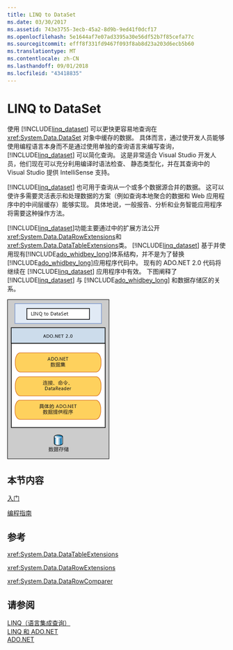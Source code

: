 ```yaml
---
title: LINQ to DataSet
ms.date: 03/30/2017
ms.assetid: 743e3755-3ecb-45a2-8d9b-9ed41f0dcf17
ms.openlocfilehash: 5e1644af7e07ad3395a30e56df52b7f85cefa77c
ms.sourcegitcommit: efff8f331fd9467f093f8ab8d23a203d6ecb5b60
ms.translationtype: MT
ms.contentlocale: zh-CN
ms.lasthandoff: 09/01/2018
ms.locfileid: "43418835"
---
```

# <a name="linq-to-dataset"></a>LINQ to DataSet
使用 [!INCLUDE[linq_dataset](../../../../includes/linq-dataset-md.md)] 可以更快更容易地查询在 <xref:System.Data.DataSet> 对象中缓存的数据。 具体而言，通过使开发人员能够使用编程语言本身而不是通过使用单独的查询语言来编写查询，[!INCLUDE[linq_dataset](../../../../includes/linq-dataset-md.md)] 可以简化查询。 这是非常适合 Visual Studio 开发人员，他们现在可以充分利用编译时语法检查、 静态类型化，并在其查询中的 Visual Studio 提供 IntelliSense 支持。  
  
 [!INCLUDE[linq_dataset](../../../../includes/linq-dataset-md.md)] 也可用于查询从一个或多个数据源合并的数据。 这可以使许多需要灵活表示和处理数据的方案（例如查询本地聚合的数据和 Web 应用程序中的中间层缓存）能够实现。 具体地说，一般报告、分析和业务智能应用程序将需要这种操作方法。  
  
 [!INCLUDE[linq_dataset](../../../../includes/linq-dataset-md.md)]功能主要通过中的扩展方法公开<xref:System.Data.DataRowExtensions>和<xref:System.Data.DataTableExtensions>类。 [!INCLUDE[linq_dataset](../../../../includes/linq-dataset-md.md)] 基于并使用现有[!INCLUDE[ado_whidbey_long](../../../../includes/ado-whidbey-long-md.md)]体系结构，并不是为了替换[!INCLUDE[ado_whidbey_long](../../../../includes/ado-whidbey-long-md.md)]应用程序代码中。 现有的 ADO.NET 2.0 代码将继续在 [!INCLUDE[linq_dataset](../../../../includes/linq-dataset-md.md)] 应用程序中有效。 下图阐释了 [!INCLUDE[linq_dataset](../../../../includes/linq-dataset-md.md)] 与 [!INCLUDE[ado_whidbey_long](../../../../includes/ado-whidbey-long-md.md)] 和数据存储区的关系。  
  
 ![LINQ to DataSet 基于 ADO.NET 提供程序](../../../../docs/framework/data/adonet/media/linqtodataset.gif "LINQtoDataSet")  
  
## <a name="in-this-section"></a>本节内容  
 [入门](../../../../docs/framework/data/adonet/getting-started-linq-to-dataset.md)  
  
 [编程指南](../../../../docs/framework/data/adonet/programming-guide-linq-to-dataset.md)  
  
## <a name="reference"></a>参考  
 <xref:System.Data.DataTableExtensions>  
  
 <xref:System.Data.DataRowExtensions>  
  
 <xref:System.Data.DataRowComparer>  
  
## <a name="see-also"></a>请参阅  
 [LINQ（语言集成查询）](https://msdn.microsoft.com/library/a73c4aec-5d15-4e98-b962-1274021ea93d)  
 [LINQ 和 ADO.NET](../../../../docs/framework/data/adonet/linq-and-ado-net.md)  
 [ADO.NET](../../../../docs/framework/data/adonet/index.md)
